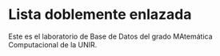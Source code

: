 # Lista doblemente enlazada

Este es el laboratorio de Base de Datos del grado MAtemática Computacional de la UNIR.
